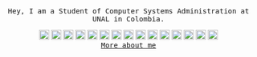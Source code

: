 <div align='center'>

  <div>
    <samp>
      <p>Hey, I am a Student of Computer Systems Administration at UNAL in Colombia.</p>
    </samp>
  </div>
    
  <div>
    <img src="https://skillicons.dev/icons?i=html" height="20" alt="html5 logo"  />
    <img src="https://skillicons.dev/icons?i=css" height="20" alt="css3 logo"  />
    <img src="https://skillicons.dev/icons?i=js" height="20" alt="javascript logo"  />
    <img src="https://skillicons.dev/icons?i=py" height="20" alt="python logo"  />
    <img src="https://skillicons.dev/icons?i=java" height="20" alt="java logo"  />
    <img src="https://skillicons.dev/icons?i=php" height="20" alt="php logo"  />
    <img src="https://skillicons.dev/icons?i=react" height="20" alt="react logo"  />
    <img src="https://skillicons.dev/icons?i=laravel" height="20" alt="laravel logo"  />
    <img src="https://skillicons.dev/icons?i=tailwind" height="20" alt="tailwindcss logo"  />
    <img src="https://skillicons.dev/icons?i=bootstrap" height="20" alt="bootstrap logo"  />
    <img src="https://skillicons.dev/icons?i=git" height="20" alt="git logo"  />
    <img src="https://skillicons.dev/icons?i=linux" height="20" alt="linux logo"  />
    <img src="https://skillicons.dev/icons?i=bash" height="20" alt="bash logo"  />
    <img src="https://skillicons.dev/icons?i=aws" height="20" alt="amazonwebservices logo"  />
    <img src="https://skillicons.dev/icons?i=mysql" height="20" alt="mysql logo"  />
<!--     <img src="https://skillicons.dev/icons?i=postgres" height="20" alt="postgresql logo"  /> -->
  </div>

  <samp>
    <a href="https://felipego.com/" target="_blank">More about me</a>
  </samp>

</div>

